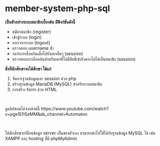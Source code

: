 # member-system-php-sql

<b>เป็นตัวอย่างระบบสมาชิกเบื้องต้น มีฟังก์ชันดังนี้ </b>
- สมัครสมาชิก (register)
- เข้าสู่ระบบ (login)
- ออกจากระบบ (logout)
- ตรวจสอบ username ซ้ำ
- จดจำการล็อคอินเมื่อไปยังเพจอื่นๆ (session)
- ตรวจสอบการล็อคอินสำหรับเพจที่ไม่มีสิทธิ์เข้าถึงหากไม่ได้เป็นสมาชิก (session)

<b>สิ่งที่นักศึกษาจะได้ศึกษา ได้แก่</b>
1. จัดการฐานข้อมูลและ session ด้วย php
2. สร้างฐานข้อมูล MariaDB (MySQL) สำหรับระบบสมาชิก
3. การสร้าง form ด้วย HTML
<br>
<p>ดูคลิปสอนได้จากลิงค์นี้ https://www.youtube.com/watch?v=pge1EfISeMM&ab_channel=Automaton </p>
<br>
<p>ให้นักศึกษาเปลี่ยนข้อมูล server เป็นของตัวเอง สามารถนำไปใช้ได้กับฐานข้อมูล MySQL ได้ เช่น XAMPP และ hosting ที่มี phpMyAdmin </p>

